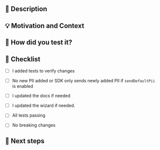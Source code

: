 ## :scroll: Description
<!--- Describe your changes in detail -->


## :bulb: Motivation and Context
<!--- Why is this change required? What problem does it solve? -->
<!--- If it fixes an open issue, please link to the issue here. -->


## :green_heart: How did you test it?


## :pencil: Checklist
<!--- Put an `x` in the boxes that apply -->
- [ ] I added tests to verify changes
- [ ] No new PII added or SDK only sends newly added PII if `sendDefaultPii` is enabled
- [ ] I updated the docs if needed
- [ ] I updated the wizard if needed.
- [ ] All tests passing
- [ ] No breaking changes


## :crystal_ball: Next steps
